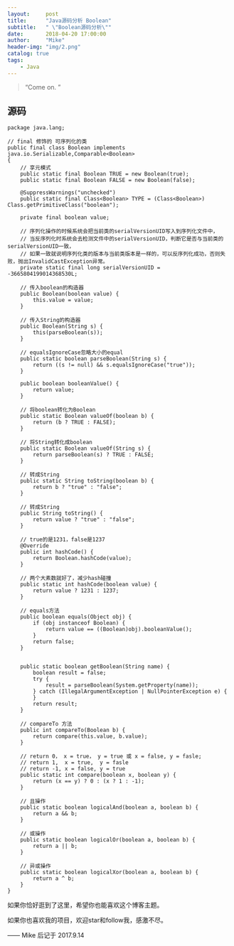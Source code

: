 ```yaml
---
layout:     post
title:      "Java源码分析 Boolean"
subtitle:   " \"Boolean源码分析\""
date:       2018-04-20 17:00:00
author:     "Mike"
header-img: "img/2.png"
catalog: true
tags:
    - Java
---
```


> “Come on. ”

## 源码

    package java.lang;

	// final 修饰的 可序列化的类
	public final class Boolean implements java.io.Serializable,Comparable<Boolean>
	{
	    // 享元模式    
	    public static final Boolean TRUE = new Boolean(true);
	    public static final Boolean FALSE = new Boolean(false);
	
	    @SuppressWarnings("unchecked")
	    public static final Class<Boolean> TYPE = (Class<Boolean>) Class.getPrimitiveClass("boolean");
	    
	    private final boolean value;
	
	    // 序列化操作的时候系统会把当前类的serialVersionUID写入到序列化文件中，
	    // 当反序列化时系统会去检测文件中的serialVersionUID，判断它是否与当前类的serialVersionUID一致，
	    // 如果一致就说明序列化类的版本与当前类版本是一样的，可以反序列化成功，否则失败，抛出InvalidCastException异常。
	    private static final long serialVersionUID = -3665804199014368530L;
	
	    // 传入boolean的构造器
	    public Boolean(boolean value) {
	        this.value = value;
	    }
	
	    // 传入String的构造器
	    public Boolean(String s) {
	        this(parseBoolean(s));
	    }
	
	    // equalsIgnoreCase忽略大小的equal
	    public static boolean parseBoolean(String s) {
	        return ((s != null) && s.equalsIgnoreCase("true"));
	    }
	
	    public boolean booleanValue() {
	        return value;
	    }
	
	    // 将boolean转化为Boolean
	    public static Boolean valueOf(boolean b) {
	        return (b ? TRUE : FALSE);
	    }
	
	    // 将String转化成boolean
	    public static Boolean valueOf(String s) {
	        return parseBoolean(s) ? TRUE : FALSE;
	    }
	
	    // 转成String
	    public static String toString(boolean b) {
	        return b ? "true" : "false";
	    }
	
	    // 转成String
	    public String toString() {
	        return value ? "true" : "false";
	    }
	
	    // true的是1231，false是1237
	    @Override
	    public int hashCode() {
	        return Boolean.hashCode(value);
	    }
	
	    // 两个大素数就好了，减少hash碰撞
	    public static int hashCode(boolean value) {
	        return value ? 1231 : 1237;
	    }
	
	    // equals方法
	    public boolean equals(Object obj) {
	        if (obj instanceof Boolean) {
	            return value == ((Boolean)obj).booleanValue();
	        }
	        return false;
	    }
	
	
	    public static boolean getBoolean(String name) {
	        boolean result = false;
	        try {
	            result = parseBoolean(System.getProperty(name));
	        } catch (IllegalArgumentException | NullPointerException e) {
	        }
	        return result;
	    }
	
	    // compareTo 方法
	    public int compareTo(Boolean b) {
	        return compare(this.value, b.value);
	    }
	
	    // return 0， x = true， y = true 或 x = false, y = fasle;
	    // return 1,  x = true,  y = fasle
	    // return -1, x = false, y = true
	    public static int compare(boolean x, boolean y) {
	        return (x == y) ? 0 : (x ? 1 : -1);
	    }
	
	    // 且操作
	    public static boolean logicalAnd(boolean a, boolean b) {
	        return a && b;
	    }
	
	    // 或操作
	    public static boolean logicalOr(boolean a, boolean b) {
	        return a || b;
	    }
	
	    // 异或操作
	    public static boolean logicalXor(boolean a, boolean b) {
	        return a ^ b;
	    }
	}






如果你恰好逛到了这里，希望你也能喜欢这个博客主题。

如果你也喜欢我的项目，欢迎star和follow我，感激不尽。

—— Mike 后记于 2017.9.14

